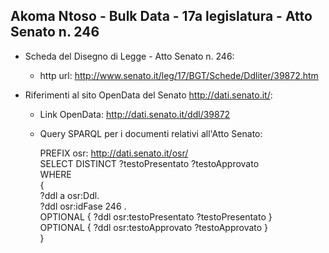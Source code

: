 ## Akoma Ntoso - Bulk Data - 17a legislatura - Atto Senato n. 246 ##

* Scheda del Disegno di Legge - Atto Senato n. 246:
	* http url: http://www.senato.it/leg/17/BGT/Schede/Ddliter/39872.htm

* Riferimenti al sito OpenData del Senato http://dati.senato.it/:
	* Link OpenData: http://dati.senato.it/ddl/39872
	* Query SPARQL per i documenti relativi all'Atto Senato:

        PREFIX osr: <http://dati.senato.it/osr/>  
		SELECT DISTINCT ?testoPresentato ?testoApprovato  
		WHERE  
		{  
		    ?ddl a osr:Ddl.  
		    ?ddl osr:idFase 246 .  
		    OPTIONAL { ?ddl osr:testoPresentato ?testoPresentato }  
		    OPTIONAL { ?ddl osr:testoApprovato ?testoApprovato }  
		}
		